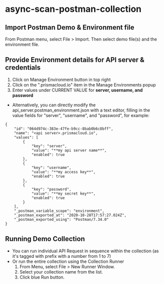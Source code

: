 # async-scan-postman-collection
## Import Postman Demo & Environment file
From Postman menu, select File > Import.  Then select demo file(s) and the environment file.
## Provide Environment details for API server & credentials
1. Click on Manage Environment button in top right
2. Click on the "<api server>.prismacloud.io" item in the Manage Environments popup
3. Enter values under CURRENT VALUE for **server, username, and password**

- Alternatively, you can directly modify the api_server.postman_environment.json with a text editor, filling in the value fields for "server", "username", and "password", for example:
```
{
	"id": "064d974c-383e-47fe-b9cc-8bab0b6c8bff",
	"name": "<api server>.prismacloud.io",
	"values": [
		{
			"key": "server",
			"value": "**my api server name**",
			"enabled": true
		},
		{
			"key": "username",
			"value": "**my access key**",
			"enabled": true
		},
		{
			"key": "password",
			"value": "**my secret key**",
			"enabled": true
		}
	],
	"_postman_variable_scope": "environment",
	"_postman_exported_at": "2020-10-28T17:57:27.024Z",
	"_postman_exported_using": "Postman/7.34.0"
}
```
## Running Demo Collection
- You can run individual API Request in sequence within the collection (as it's tagged with prefix with a number from 1 to 7)
- Or run the entire collection using the Collection Runner 
     1. From Menu, select File > New Runner Window.
     2. Select your collection name from the list.
     3. Click blue Run button.
